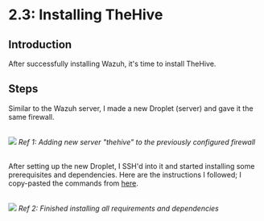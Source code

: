 # 2.3: Installing TheHive
## Introduction
After successfully installing Wazuh, it's time to install TheHive.

## Steps
Similar to the Wazuh server, I made a new Droplet (server) and gave it the same firewall.

<br>
<img src="https://i.imgur.com/ulita8U.png">
<i>Ref 1: Adding new server "thehive" to the previously configured firewall</i>
<br><br>

After setting up the new Droplet, I SSH'd into it and started installing some prerequisites and dependencies. Here are the instructions I followed; I copy-pasted the commands from [here](https://github.com/MyDFIR/SOC-Automation-Project/blob/main/TheHive-Install-Instructions).

<br>
<img src="https://i.imgur.com/NtWFZu2.png">
<i>Ref 2: Finished installing all requirements and dependencies</i>
<br><br>


